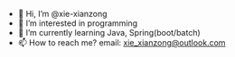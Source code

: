 - 👋 Hi, I’m @xie-xianzong
- 👀 I’m interested in programming
- 🌱 I’m currently learning Java, Spring(boot/batch)
- 📫 How to reach me?  email: xie_xianzong@outlook.com
